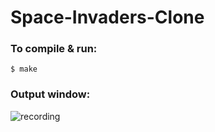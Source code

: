 # Space-Invaders-Clone

### To compile & run:
```
$ make
```

### Output window:

![recording](./recording.gif)